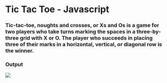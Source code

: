 




# Tic Tac Toe - Javascript
### Tic-tac-toe, noughts and crosses, or Xs and Os is a game for two players who take turns marking the spaces in a three-by-three grid with X or O. The player who succeeds in placing three of their marks in a horizontal, vertical, or diagonal row is the winner.
### Output
![](http://url/to/img.png)
